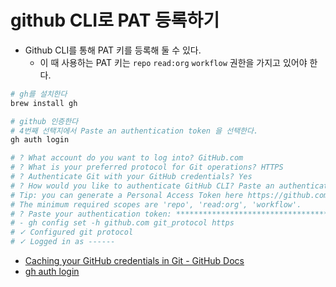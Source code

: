 # github CLI로 PAT 등록하기

- Github CLI를 통해 PAT 키를 등록해 둘 수 있다.
    - 이 때 사용하는 PAT 키는 `repo` `read:org` `workflow` 권한을 가지고 있어야 한다.

```bash
# gh를 설치한다
brew install gh

# github 인증한다
# 4번째 선택지에서 Paste an authentication token 을 선택한다.
gh auth login

# ? What account do you want to log into? GitHub.com
# ? What is your preferred protocol for Git operations? HTTPS
# ? Authenticate Git with your GitHub credentials? Yes
# ? How would you like to authenticate GitHub CLI? Paste an authentication token
# Tip: you can generate a Personal Access Token here https://github.com/settings/tokens
# The minimum required scopes are 'repo', 'read:org', 'workflow'.
# ? Paste your authentication token: ****************************************
# - gh config set -h github.com git_protocol https
# ✓ Configured git protocol
# ✓ Logged in as ------
```

- [Caching your GitHub credentials in Git - GitHub Docs](https://docs.github.com/en/get-started/getting-started-with-git/caching-your-github-credentials-in-git)
- [gh auth login](https://cli.github.com/manual/gh_auth_login)
